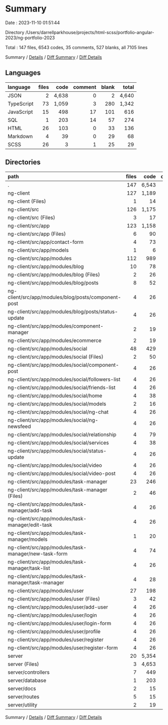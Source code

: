 # Summary

Date : 2023-11-10 01:51:44

Directory /Users/darrellparkhouse/projects/html-scss/portfolio-angular-2023/ng-portfolio-2023

Total : 147 files,  6543 codes, 35 comments, 527 blanks, all 7105 lines

Summary / [Details](details.md) / [Diff Summary](diff.md) / [Diff Details](diff-details.md)

## Languages
| language | files | code | comment | blank | total |
| :--- | ---: | ---: | ---: | ---: | ---: |
| JSON | 2 | 4,638 | 0 | 2 | 4,640 |
| TypeScript | 73 | 1,059 | 3 | 280 | 1,342 |
| JavaScript | 15 | 498 | 17 | 101 | 616 |
| SQL | 1 | 203 | 14 | 57 | 274 |
| HTML | 26 | 103 | 0 | 33 | 136 |
| Markdown | 4 | 39 | 0 | 29 | 68 |
| SCSS | 26 | 3 | 1 | 25 | 29 |

## Directories
| path | files | code | comment | blank | total |
| :--- | ---: | ---: | ---: | ---: | ---: |
| . | 147 | 6,543 | 35 | 527 | 7,105 |
| ng-client | 127 | 1,189 | 4 | 352 | 1,545 |
| ng-client (Files) | 1 | 14 | 0 | 14 | 28 |
| ng-client/src | 126 | 1,175 | 4 | 338 | 1,517 |
| ng-client/src (Files) | 3 | 17 | 1 | 6 | 24 |
| ng-client/src/app | 123 | 1,158 | 3 | 332 | 1,493 |
| ng-client/src/app (Files) | 6 | 90 | 0 | 17 | 107 |
| ng-client/src/app/contact-form | 4 | 73 | 0 | 13 | 86 |
| ng-client/src/app/models | 1 | 6 | 0 | 1 | 7 |
| ng-client/src/app/modules | 112 | 989 | 3 | 301 | 1,293 |
| ng-client/src/app/modules/blog | 10 | 78 | 0 | 27 | 105 |
| ng-client/src/app/modules/blog (Files) | 2 | 26 | 0 | 7 | 33 |
| ng-client/src/app/modules/blog/posts | 8 | 52 | 0 | 20 | 72 |
| ng-client/src/app/modules/blog/posts/component-post | 4 | 26 | 0 | 10 | 36 |
| ng-client/src/app/modules/blog/posts/status-update | 4 | 26 | 0 | 10 | 36 |
| ng-client/src/app/modules/component-manager | 2 | 19 | 0 | 7 | 26 |
| ng-client/src/app/modules/ecommerce | 2 | 19 | 0 | 7 | 26 |
| ng-client/src/app/modules/social | 48 | 429 | 3 | 133 | 565 |
| ng-client/src/app/modules/social (Files) | 2 | 50 | 0 | 9 | 59 |
| ng-client/src/app/modules/social/component-post | 4 | 26 | 0 | 10 | 36 |
| ng-client/src/app/modules/social/followers-list | 4 | 26 | 0 | 10 | 36 |
| ng-client/src/app/modules/social/friends-list | 4 | 26 | 0 | 10 | 36 |
| ng-client/src/app/modules/social/home | 4 | 38 | 0 | 11 | 49 |
| ng-client/src/app/modules/social/models | 2 | 16 | 0 | 1 | 17 |
| ng-client/src/app/modules/social/ng-chat | 4 | 26 | 0 | 10 | 36 |
| ng-client/src/app/modules/social/ng-newsfeed | 4 | 26 | 0 | 10 | 36 |
| ng-client/src/app/modules/social/relationship | 4 | 79 | 3 | 16 | 98 |
| ng-client/src/app/modules/social/services | 4 | 38 | 0 | 16 | 54 |
| ng-client/src/app/modules/social/status-update | 4 | 26 | 0 | 10 | 36 |
| ng-client/src/app/modules/social/video | 4 | 26 | 0 | 10 | 36 |
| ng-client/src/app/modules/social/video-post | 4 | 26 | 0 | 10 | 36 |
| ng-client/src/app/modules/task-manager | 23 | 246 | 0 | 60 | 306 |
| ng-client/src/app/modules/task-manager (Files) | 2 | 46 | 0 | 5 | 51 |
| ng-client/src/app/modules/task-manager/add-task | 4 | 26 | 0 | 10 | 36 |
| ng-client/src/app/modules/task-manager/edit-task | 4 | 26 | 0 | 10 | 36 |
| ng-client/src/app/modules/task-manager/models | 1 | 20 | 0 | 2 | 22 |
| ng-client/src/app/modules/task-manager/new-task-form | 4 | 74 | 0 | 13 | 87 |
| ng-client/src/app/modules/task-manager/task-list | 4 | 26 | 0 | 10 | 36 |
| ng-client/src/app/modules/task-manager/task-manager | 4 | 28 | 0 | 10 | 38 |
| ng-client/src/app/modules/user | 27 | 198 | 0 | 67 | 265 |
| ng-client/src/app/modules/user (Files) | 3 | 42 | 0 | 7 | 49 |
| ng-client/src/app/modules/user/add-user | 4 | 26 | 0 | 10 | 36 |
| ng-client/src/app/modules/user/login | 4 | 26 | 0 | 10 | 36 |
| ng-client/src/app/modules/user/login-form | 4 | 26 | 0 | 10 | 36 |
| ng-client/src/app/modules/user/profile | 4 | 26 | 0 | 10 | 36 |
| ng-client/src/app/modules/user/register | 4 | 26 | 0 | 10 | 36 |
| ng-client/src/app/modules/user/register-form | 4 | 26 | 0 | 10 | 36 |
| server | 20 | 5,354 | 31 | 175 | 5,560 |
| server (Files) | 3 | 4,653 | 0 | 4 | 4,657 |
| server/controllers | 7 | 449 | 16 | 90 | 555 |
| server/database | 1 | 203 | 14 | 57 | 274 |
| server/docs | 2 | 15 | 0 | 15 | 30 |
| server/routes | 5 | 15 | 0 | 7 | 22 |
| server/utility | 2 | 19 | 1 | 2 | 22 |

Summary / [Details](details.md) / [Diff Summary](diff.md) / [Diff Details](diff-details.md)